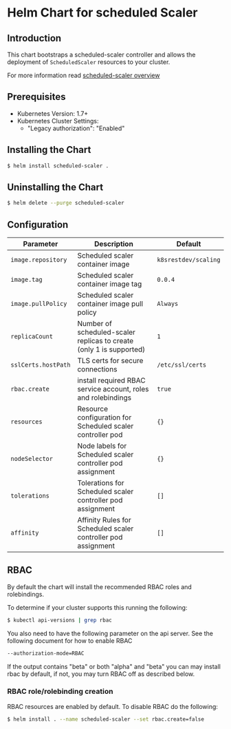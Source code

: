 # Helm Chart for scheduled Scaler

## Introduction

This chart bootstraps a scheduled-scaler controller and allows the deployment of `ScheduledScaler` resources to your cluster.

For more information read [scheduled-scaler overview](http://k8s.restdev.com/p/scheduled-scaler.html)

## Prerequisites

* Kubernetes Version: 1.7+
* Kubernetes Cluster Settings:
    * "Legacy authorization": "Enabled"

## Installing the Chart

```bash
$ helm install scheduled-scaler .
```

## Uninstalling the Chart

```bash
$ helm delete --purge scheduled-scaler
```

## Configuration

| Parameter                               | Description                                                         | Default                              |
|-----------------------------------------|---------------------------------------------------------------------|--------------------------------------|
| `image.repository`                      | Scheduled scaler container image                                    | `k8srestdev/scaling`                 |
| `image.tag`                             | Scheduled scaler container image tag                                | `0.0.4`                              |
| `image.pullPolicy`                      | Scheduled scaler container image pull policy                        | `Always`                             |
| `replicaCount`                          | Number of scheduled-scaler replicas to create (only 1 is supported) | `1`                                  |
| `sslCerts.hostPath`                     | TLS certs for secure connections                                    | `/etc/ssl/certs`                     |
| `rbac.create`                           | install required RBAC service account, roles and rolebindings       | `true`                               |
| `resources`                             | Resource configuration for Scheduled scaler controller pod          | `{}`                                 |
| `nodeSelector`                          | Node labels for Scheduled scaler controller pod assignment          | `{}`                                 |
| `tolerations`                           | Tolerations for Scheduled scaler controller pod assignment          | `[]`                                 |
| `affinity`                              | Affinity Rules for Scheduled scaler controller pod assignment       | `[]`                                 |

## RBAC

By default the chart will install the recommended RBAC roles and rolebindings.

To determine if your cluster supports this running the following:

```bash
$ kubectl api-versions | grep rbac
```

You also need to have the following parameter on the api server. See the following document for how to enable RBAC

```bash
--authorization-mode=RBAC
```

If the output contains "beta" or both "alpha" and "beta" you can may install rbac by default, if not, you may turn RBAC off as described below.

### RBAC role/rolebinding creation

RBAC resources are enabled by default. To disable RBAC do the following:

```bash
$ helm install . --name scheduled-scaler --set rbac.create=false
```
